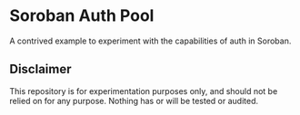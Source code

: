 # Soroban Auth Pool
A contrived example to experiment with the capabilities of auth in Soroban.

## Disclaimer
This repository is for experimentation purposes only, and should not be relied on for any purpose. Nothing has or will be tested or audited.